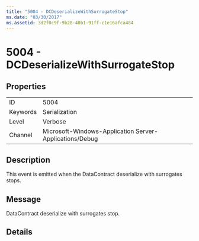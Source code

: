```yaml
---
title: "5004 - DCDeserializeWithSurrogateStop"
ms.date: "03/30/2017"
ms.assetid: 3d2f0c9f-9b28-40b1-91ff-c1e16afca484
---
```

# 5004 - DCDeserializeWithSurrogateStop
## Properties  
  
|||  
|-|-|  
|ID|5004|  
|Keywords|Serialization|  
|Level|Verbose|  
|Channel|Microsoft-Windows-Application Server-Applications/Debug|  
  
## Description  
 This event is emitted when the DataContract deserialize with surrogates stops.  
  
## Message  
 DataContract deserialize with surrogates stop.  
  
## Details
